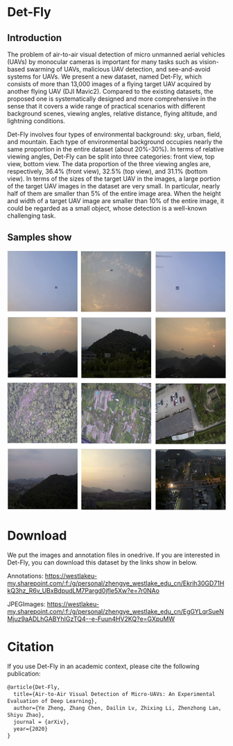 # Det-Fly

## Introduction
The problem of air-to-air visual detection of micro unmanned aerial vehicles (UAVs) by monocular cameras is important for many tasks such as vision-based swarming of UAVs, malicious UAV detection, and see-and-avoid systems for UAVs. 
We present a new dataset, named Det-Fly, which consists of more than 13,000 images of a flying target UAV acquired by another flying UAV (DJI Mavic2). 
Compared to the existing datasets, the proposed one is systematically designed and more comprehensive in the sense that it covers a wide range of practical scenarios with different background scenes, viewing angles, relative distance, flying altitude, and lightning conditions. 

Det-Fly involves four types of environmental background: sky, urban, field, and mountain. Each type of environmental background occupies nearly the same proportion in the entire dataset (about 20\%-30\%).
In terms of relative viewing angles, Det-Fly can be split into three categories: front view, top view, bottom view. The data proportion of the three viewing angles are, respectively, 36.4\% (front view), 32.5\% (top view), and 31.1\% (bottom view).
In terms of the sizes of the target UAV in the images, a large portion of the target UAV images in the dataset are very small. In particular, nearly half of them are smaller than 5\% of the entire image area. When the height and width of a target UAV image are smaller than 10\% of the entire image, it could be regarded as a small object, whose detection is a well-known challenging task.

## Samples show
<img src="https://github.com/Jake-WU/Det-Fly/blob/main/Images/Det-Fly.jpg" width="700" height="600" align="middle" />


# Download
We put the images and annotation files in onedrive. If you are interested in Det-Fly, you can download this dataset by the links show in below.

Annotations:
https://westlakeu-my.sharepoint.com/:f:/g/personal/zhengye_westlake_edu_cn/Ekrih30GD71HkQ3hz_R6v_UBxBdpudLM7Pargd0jfle5Xw?e=7r0NAo

JPEGImages:
https://westlakeu-my.sharepoint.com/:f:/g/personal/zhengye_westlake_edu_cn/EgGYLqrSueNMjuz9aADLhGABYhIGzTQ4--e-Fuun4HV2KQ?e=GXpuMW


# Citation
If you use Det-Fly in an academic context, please cite the following publication:

```
@article{Det-Fly,
  title={Air-to-Air Visual Detection of Micro-UAVs: An Experimental Evaluation of Deep Learning},
  author={Ye Zheng, Zhang Chen, Dailin Lv, Zhixing Li, Zhenzhong Lan, Shiyu Zhao},
  journal = {arXiv},
  year={2020}
}
```
